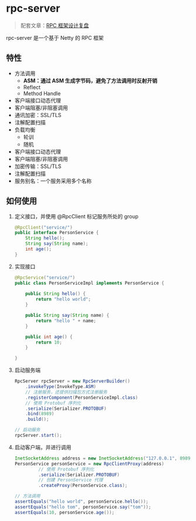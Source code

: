 # rpc-server
> 配套文章：[RPC 框架设计复盘](https://killlowkey.github.io/2022/03/15/%E5%A6%82%E4%BD%95%E8%AE%BE%E8%AE%A1-RPC-%E6%A1%86%E6%9E%B6/#more)

rpc-server 是一个基于 Netty 的 RPC 框架



## 特性

* 方法调用
  * **ASM：通过 ASM 生成字节码，避免了方法调用时反射开销**
  * Reflect
  * Method Handle
* 客户端接口动态代理
* 客户端阻塞/非阻塞调用
* 通讯加密：SSL/TLS
* 注解配置扫描
* 负载均衡
  * 轮训
  * 随机
* 客户端接口动态代理
* 客户端阻塞/非阻塞调用
* 加密传输：SSL/TLS
* 注解配置扫描
* 服务别名：一个服务采用多个名称



## 如何使用

1. 定义接口，并使用 @RpcClient 标记服务所处的 group

   ```java
   @RpcClient("service/")
   public interface PersonService {
       String hello();
       String say(String name);
       int age();
   }
   ```

2. 实现接口

   ```java
   @RpcService("service/")
   public class PersonServiceImpl implements PersonService {
       
       public String hello() {
           return "hello world";
       }
   
       public String say(String name) {
           return "hello " + name;
       }
   
       public int age() {
           return 10;
       }
   
   }
   ```

3. 启动服务端

   ```java
   RpcServer rpcServer = new RpcServerBuilder()
       .invokeType(InvokeType.ASM)
       // 注册服务，还提供扫描包方式注册服务
       .registerComponent(PersonServiceImpl.class)
       // 使用 Protobuf 序列化
       .serialize(Serializer.PROTOBUF)
       .bind(8989)
       .build();
   
   // 启动服务
   rpcServer.start();
   ```

4. 启动客户端，并进行调用

   ```java
   InetSocketAddress address = new InetSocketAddress("127.0.0.1", 8989);
   PersonService personService = new RpcClientProxy(address)
            // 使用 Protobuf 序列化
            .serialize(Serializer.PROTOBUF)
            // 创建 PersonService 代理
            .createProxy(PersonService.class);
   
   // 方法调用
   assertEquals("hello world", personService.hello());
   assertEquals("hello tom", personService.say("tom"));
   assertEquals(10, personService.age());
   ```

   
